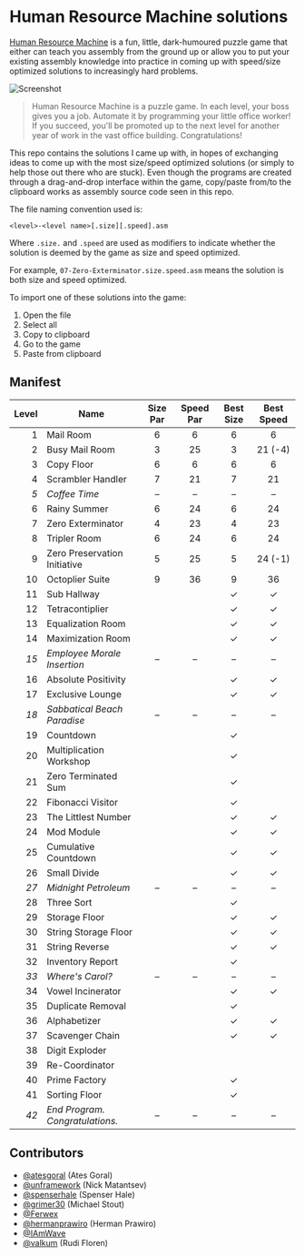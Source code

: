 # Human Resource Machine solutions

[Human Resource Machine](http://tomorrowcorporation.com/humanresourcemachine) is a fun, little, dark-humoured puzzle game that either can teach you assembly from the ground up or allow you to put your existing assembly knowledge into practice in coming up with speed/size optimized solutions to increasingly hard problems.

![Screenshot](http://tomorrowcorporation.com/blog/wp-content/themes/tcTheme2/images/hrm/screenshots/hrm_04.png)

> Human Resource Machine is a puzzle game. In each level, your boss gives you a job. Automate it by programming your little office worker! If you succeed, you'll be promoted up to the next level for another year of work in the vast office building. Congratulations!

This repo contains the solutions I came up with, in hopes of exchanging ideas to come up with the most size/speed optimized solutions (or simply to help those out there who are stuck). Even though the programs are created through a drag-and-drop interface within the game, copy/paste from/to the clipboard works as assembly source code seen in this repo.

The file naming convention used is:

`<level>-<level name>[.size][.speed].asm`

Where `.size.` and `.speed` are used as modifiers to indicate whether the solution is deemed by the game as size and speed optimized.

For example, `07-Zero-Exterminator.size.speed.asm` means the solution is both size and speed optimized.

To import one of these solutions into the game:

1. Open the file
2. Select all
3. Copy to clipboard
4. Go to the game
5. Paste from clipboard

## Manifest

| Level | Name | Size Par | Speed Par | Best Size | Best Speed |
| ----: | ---- | :------: | :-------: | :-------: | :--------: |
| 1 | Mail Room | 6 | 6 | 6 | 6 |
| 2 | Busy Mail Room | 3 | 25 | 3 | 21 (-4) |
| 3 | Copy Floor | 6 | 6 | 6 | 6 |
| 4 | Scrambler Handler | 7 | 21 | 7 | 21 |
| _5_ | _Coffee Time_ | &ndash; | &ndash; | &ndash; | &ndash; |
| 6 | Rainy Summer | 6 | 24 | 6 | 24 |
| 7 | Zero Exterminator | 4 | 23 | 4 | 23 |
| 8 | Tripler Room | 6 | 24 | 6 | 24 |
| 9 | Zero Preservation Initiative | 5 | 25 | 5 | 24 (-1) |
| 10 | Octoplier Suite | 9 | 36 | 9 | 36 |
| 11 | Sub Hallway | | | &#x2713; | &#x2713; |
| 12 | Tetracontiplier | | | &#x2713; | &#x2713; |
| 13 | Equalization Room | | | &#x2713; | &#x2713; |
| 14 | Maximization Room | | | &#x2713; | &#x2713; |
| _15_ | _Employee Morale Insertion_ | &ndash; | &ndash; | &ndash; | &ndash; |
| 16 | Absolute Positivity | | | &#x2713; | &#x2713; |
| 17 | Exclusive Lounge | | | &#x2713; | &#x2713; |
| _18_ | _Sabbatical Beach Paradise_ | &ndash; | &ndash; | &ndash; | &ndash; |
| 19 | Countdown | | | &#x2713; | |
| 20 | Multiplication Workshop | | | &#x2713; | |
| 21 | Zero Terminated Sum | | | &#x2713; | |
| 22 | Fibonacci Visitor | | | &#x2713; | | &#x2713; |
| 23 | The Littlest Number | | | &#x2713; | &#x2713; |
| 24 | Mod Module | | | &#x2713; | &#x2713; |
| 25 | Cumulative Countdown | | | &#x2713; | &#x2713; |
| 26 | Small Divide | | | &#x2713; | &#x2713; |
| _27_ | _Midnight Petroleum_ | &ndash; | &ndash; | &ndash; | &ndash; |
| 28 | Three Sort | | | &#x2713; | |
| 29 | Storage Floor | | | &#x2713; | &#x2713; |
| 30 | String Storage Floor | | | &#x2713; | &#x2713; |
| 31 | String Reverse | | | &#x2713; | &#x2713; |
| 32 | Inventory Report | | | &#x2713; | |
| _33_ | _Where's Carol?_ | &ndash; | &ndash; | &ndash; | &ndash; |
| 34 | Vowel Incinerator | | | &#x2713; | &#x2713; |
| 35 | Duplicate Removal | | | &#x2713; | |
| 36 | Alphabetizer | | | &#x2713; | &#x2713; |
| 37 | Scavenger Chain | | | &#x2713; | &#x2713; |
| 38 | Digit Exploder | | | | |
| 39 | Re-Coordinator | | | | |
| 40 | Prime Factory | | | &#x2713; | |
| 41 | Sorting Floor | | | &#x2713; | |
| _42_ | _End Program. Congratulations._ | &ndash; | &ndash; | &ndash; | &ndash; |

## Contributors

* [@atesgoral](https://github.com/atesgoral) (Ates Goral)
* [@unframework](https://github.com/unframework) (Nick Matantsev)
* [@spenserhale](https://github.com/spenserhale) (Spenser Hale)
* [@grimer30](https://github.com/grimer30) (Michael Stout)
* [@Ferwex](https://github.com/Ferwex)
* [@hermanprawiro](https://github.com/hermanprawiro) (Herman Prawiro)
* [@IAmWave](https://github.com/IAmWave)
* [@valkum](https://github.com/valkum) (Rudi Floren)
